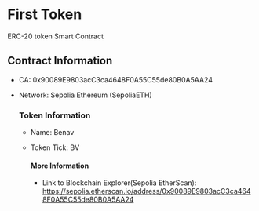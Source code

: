 # First  Token
 ERC-20 token Smart Contract

 
## Contract Information
- CA: 0x90089E9803acC3ca4648F0A55C55de80B0A5AA24
- Network: Sepolia Ethereum (SepoliaETH)


  ### Token Information
  - Name: Benav
  - Token Tick: BV
 
    #### More Information
    - Link to Blockchain Explorer(Sepolia EtherScan):
      https://sepolia.etherscan.io/address/0x90089E9803acC3ca4648F0A55C55de80B0A5AA24
